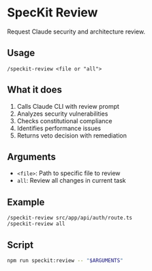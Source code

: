 # SpecKit Review

Request Claude security and architecture review.

## Usage
```
/speckit-review <file or "all">
```

## What it does
1. Calls Claude CLI with review prompt
2. Analyzes security vulnerabilities
3. Checks constitutional compliance
4. Identifies performance issues
5. Returns veto decision with remediation

## Arguments
- `<file>`: Path to specific file to review
- `all`: Review all changes in current task

## Example
```
/speckit-review src/app/api/auth/route.ts
/speckit-review all
```

## Script
```bash
npm run speckit:review -- "$ARGUMENTS"
```
